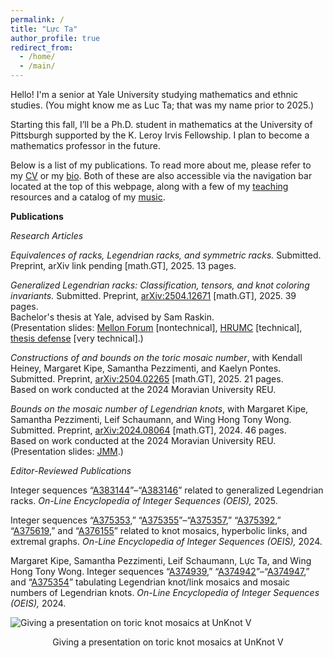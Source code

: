 ```yaml
---
permalink: /
title: "Lực Ta"
author_profile: true
redirect_from: 
  - /home/
  - /main/
---
```


Hello! I'm a senior at Yale University studying mathematics and ethnic studies. (You might know me as Luc Ta; that was my name prior to 2025.) 

Starting this fall, I’ll be a Ph.D. student in mathematics at the University of Pittsburgh supported by the K. Leroy Irvis Fellowship. I plan to become a mathematics professor in the future.

Below is a list of my publications. To read more about me, please refer to my [CV](https://luc-ta.github.io/cv/) or my [bio](https://luc-ta.github.io/about/). Both of these are also accessible via the navigation bar located at the top of this webpage, along with a few of my [teaching](https://luc-ta.github.io/teaching/) resources and a catalog of my [music](https://luc-ta.github.io/music/).

**Publications**

_Research Articles_

_Equivalences of racks, Legendrian racks, and symmetric racks._ Submitted. Preprint, arXiv link pending \[math.GT\], 2025. 13 pages.

_Generalized Legendrian racks: Classification, tensors, and knot coloring invariants._ Submitted. Preprint, [arXiv:2504.12671](https://arxiv.org/abs/2504.12671) \[math.GT\], 2025. 39 pages.\
Bachelor's thesis at Yale, advised by Sam Raskin.\
(Presentation slides: [Mellon Forum](../files/mellon.pdf) \[nontechnical\], [HRUMC](../files/hrumc.pdf) \[technical\], [thesis defense](../files/defense.pdf) \[very technical\].)

_Constructions of and bounds on the toric mosaic number_, with Kendall Heiney, Margaret Kipe, Samantha Pezzimenti, and Kaelyn Pontes. Submitted. Preprint, [arXiv:2504.02265](https://doi.org/10.48550/arXiv.2504.02265) \[math.GT\], 2025. 21 pages.\
Based on work conducted at the 2024 Moravian University REU.

_Bounds on the mosaic number of Legendrian knots_, with Margaret Kipe, Samantha Pezzimenti, Leif Schaumann, and Wing Hong Tony Wong. Submitted. Preprint, [arXiv:2024.08064](https://doi.org/10.48550/arXiv.2410.08064) \[math.GT\], 2024. 46 pages.\
Based on work conducted at the 2024 Moravian University REU.\
(Presentation slides: [JMM](../files/computing-legendrian-mosaic-numbers.pdf).)

_Editor-Reviewed Publications_

Integer sequences “[A383144](https://oeis.org/A383144)”–“[A383146](https://oeis.org/A383146)” related to generalized Legendrian racks. _On-Line Encyclopedia of Integer Sequences (OEIS),_ 2025.

Integer sequences “[A375353](https://oeis.org/A375353),” “[A375355](https://oeis.org/A375355)”–“[A375357](https://oeis.org/A375357),” “[A375392](https://oeis.org/A375392),” “[A375619](https://oeis.org/A375619),” and “[A376155](https://oeis.org/A376155)” related to knot mosaics, hyperbolic links, and extremal graphs. _On-Line Encyclopedia of Integer Sequences (OEIS),_ 2024.

Margaret Kipe, Samantha Pezzimenti, Leif Schaumann, Lực Ta, and Wing Hong Tony Wong. Integer sequences “[A374939](https://oeis.org/A374939),” “[A374942](https://oeis.org/A374942)”–“[A374947](https://oeis.org/A374947),” and “[A375354](https://oeis.org/A375354)” tabulating Legendrian knot/link mosaics and mosaic numbers of Legendrian knots. _On-Line Encyclopedia of Integer Sequences (OEIS),_ 2024.

![Giving a presentation on toric knot mosaics at UnKnot V](https://luc-ta.github.io/images/presenting.jpg)
<p style="text-align: center;">Giving a presentation on toric knot mosaics at UnKnot V</p>

